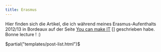 ```yaml
---
title: Erasmus
---
```


Hier finden sich die Artikel, die ich während meines Erasmus-Aufenthalts 2012/13 in Bordeaux auf der Seite [You can make IT] [] geschrieben habe. Bonne lecture ! :)

$partial("templates/post-list.html")$


[You can make IT]: http://youcanmakeit.at/blog/